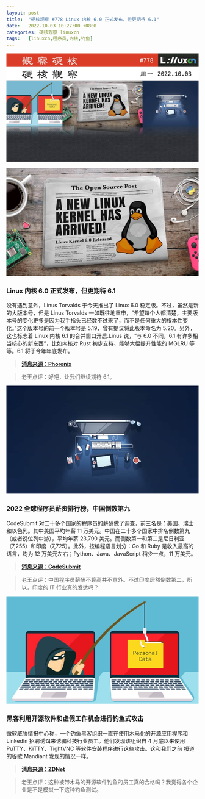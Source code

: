 ```yaml
---
layout: post
title:	"硬核观察 #778 Linux 内核 6.0 正式发布，但更期待 6.1"
date:	2022-10-03 10:27:00 +0800 
categories:	硬核观察 linuxcn 
tags:	[linuxcn,程序员,内核,钓鱼]
---
```



![](/Asserts/Images/album/202210/03/102649owwq7bl1qqxhm97a.jpg)


![](/Asserts/Images/album/202210/03/102658y61zv2osh3ns39b8.jpg)


### Linux 内核 6.0 正式发布，但更期待 6.1


没有遇到意外，Linus Torvalds 于今天推出了 Linux 6.0 稳定版。不过，虽然是新的大版本号，但是 Linus Torvalds 一如既往地重申，“希望每个人都清楚，主要版本号的变化更多是因为我手指头已经数不过来了，而不是任何重大的根本性变化。”这个版本号的前一个版本号是 5.19，曾有提议将此版本命名为 5.20。另外，这也标志着 Linux 内核 6.1 的合并窗口开启.Linus 说，“与 6.0 不同，6.1 有许多相当核心的新东西”，比如内核对 Rust 初步支持、能够大幅提升性能的 MGLRU 等等。6.1 将于今年年底发布。



> 
> **[消息来源：Phoronix](https://www.phoronix.com/news/Linux-6.1-Features-Early-Look)**
> 
> 
> 



> 
> 老王点评：好吧，让我们继续期待 6.1。
> 
> 
> 


![](/Asserts/Images/album/202210/03/102709m7gtga1s2rysr9wa.jpg)


### 2022 全球程序员薪资排行榜，中国倒数第九


CodeSubmit 对二十多个国家的程序员的薪酬做了调查，前三名是：美国、瑞士和以色列。其中美国平均年薪 11 万美元。中国在二十多个国家中排名倒数第九（或者说位列中游），平均年薪 23,790 美元。而倒数第一和第二是尼日利亚（7,255）和印度（7,725）。此外，按编程语言划分：Go 和 Ruby 是收入最高的语言，均为 12 万美元左右；Python、Java、JavaScript 稍少一点，11 万美元。



> 
> **[消息来源：CodeSubmit](https://codesubmit.io/blog/software-engineer-salary-by-country/)**
> 
> 
> 



> 
> 老王点评：中国程序员薪酬不算高并不意外。不过印度居然倒数第二，所以，印度的 IT 行业真的发达吗？
> 
> 
> 


![](/Asserts/Images/album/202210/03/102725ojtiw8n1ew7bbofu.jpg)


### 黑客利用开源软件和虚假工作机会进行钓鱼式攻击


微软威胁情报中心称，一个钓鱼黑客组织一直在使用木马化的开源应用程序和 LinkedIn 招聘诱饵来诱骗科技行业员工。他们发现该组织自 4 月底以来使用 PuTTY、KiTTY、TightVNC 等软件安装程序进行这些攻击。这和我们之前 [报道](/article-15040-1.html) 的谷歌 Mandiant 发现的情况一样。



> 
> **[消息来源：ZDNet](https://www.zdnet.com/article/whats-what-in-the-united-states-securing-open-source-software-act/)**
> 
> 
> 



> 
> 老王点评：这种被带木马的开源软件钓鱼的员工真的合格吗？我觉得各个企业是不是模拟一下这种钓鱼测试。
> 
> 
>
